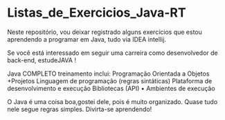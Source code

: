 # Listas_de_Exercicios_Java-RT

Neste repositório, vou deixar registrado alguns exercícios que estou aprendendo a programar em Java, tudo via IDEA intellij.

Se você está interessado em seguir uma carreira como desenvolvedor de back-end, estudeJAVA !

Java COMPLETO  treinamento inclui: Programação Orientada a Objetos +Projetos Linguagem de programação (regras sintáticas) Plataforma de desenvolvimento e execução Bibliotecas (API) • Ambientes de execução

O Java é uma coisa boa,gostei dele, pois é muito organizado. Quase tudo nele segue regras simples. Divirta-se aprendendo!
